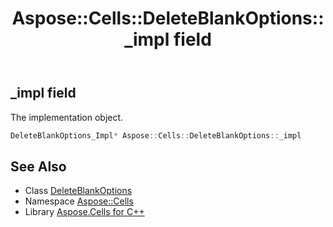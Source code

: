 ﻿---
title: Aspose::Cells::DeleteBlankOptions::_impl field
linktitle: _impl
second_title: Aspose.Cells for C++ API Reference
description: 'Aspose::Cells::DeleteBlankOptions::_impl field. The implementation object in C++.'
type: docs
weight: 1800
url: /cpp/aspose.cells/deleteblankoptions/_impl/
---
## _impl field


The implementation object.

```cpp
DeleteBlankOptions_Impl* Aspose::Cells::DeleteBlankOptions::_impl
```

## See Also

* Class [DeleteBlankOptions](../)
* Namespace [Aspose::Cells](../../)
* Library [Aspose.Cells for C++](../../../)
